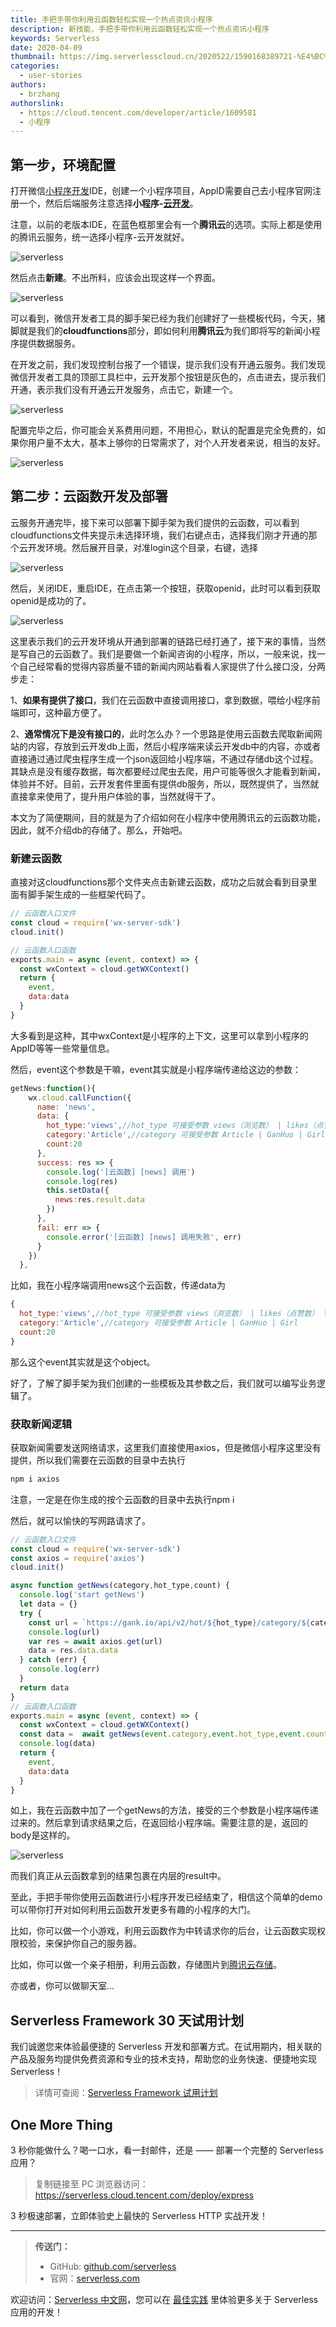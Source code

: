 ```yaml
---
title: 手把手带你利用云函数轻松实现一个热点资讯小程序
description: 新技能，手把手带你利用云函数轻松实现一个热点资讯小程序
keywords: Serverless
date: 2020-04-09
thumbnail: https://img.serverlesscloud.cn/2020522/1590168389721-%E4%BC%81%E4%B8%9A%E5%BE%AE%E4%BF%A1%E6%88%AA%E5%9B%BE_15901683546214.png 
categories:
  - user-stories
authors:
  - brzhang
authorslink:
  - https://cloud.tencent.com/developer/article/1609581
  - 小程序
---
```


## **第一步，环境配置**

打开微信[小程序开发](https://cloud.tencent.com/solution/la?from=10908)IDE，创建一个小程序项目，AppID需要自己去小程序官网注册一个，然后后端服务注意选择**小程序-**[**云开发**](https://cloud.tencent.com/product/tcb?from=10908)。

注意，以前的老版本IDE，在蓝色框那里会有一个**腾讯云**的选项。实际上都是使用的腾讯云服务，统一选择小程序-云开发就好。

![serverless]( https://img.serverlesscloud.cn/2020522/1590168390127-%E4%BC%81%E4%B8%9A%E5%BE%AE%E4%BF%A1%E6%88%AA%E5%9B%BE_15901683546214.png )

然后点击**新建**。不出所料，应该会出现这样一个界面。

![serverless]( https://img.serverlesscloud.cn/2020522/1590168390210-%E4%BC%81%E4%B8%9A%E5%BE%AE%E4%BF%A1%E6%88%AA%E5%9B%BE_15901683546214.png )

可以看到，微信开发者工具的脚手架已经为我们创建好了一些模板代码，今天，猪脚就是我们的**cloudfunctions**部分，即如何利用**腾讯云**为我们即将写的新闻小程序提供数据服务。

在开发之前，我们发现控制台报了一个错误，提示我们没有开通云服务。我们发现微信开发者工具的顶部工具栏中，云开发那个按钮是灰色的，点击进去，提示我们开通，表示我们没有开通云开发服务，点击它，新建一个。

![serverless](  https://img.serverlesscloud.cn/2020522/1590168390129-%E4%BC%81%E4%B8%9A%E5%BE%AE%E4%BF%A1%E6%88%AA%E5%9B%BE_15901683546214.png  )

配置完毕之后，你可能会关系费用问题，不用担心，默认的配置是完全免费的，如果你用户量不太大，基本上够你的日常需求了，对个人开发者来说，相当的友好。

![serverless]( https://img.serverlesscloud.cn/2020522/1590168389290-%E4%BC%81%E4%B8%9A%E5%BE%AE%E4%BF%A1%E6%88%AA%E5%9B%BE_15901683546214.png )

## **第二步：云函数开发及部署**

云服务开通完毕，接下来可以部署下脚手架为我们提供的云函数，可以看到cloudfunctions文件夹提示未选择环境，我们右键点击，选择我们刚才开通的那个云开发环境。然后展开目录，对准login这个目录，右键，选择

![serverless]( https://img.serverlesscloud.cn/2020522/1590168390283-%E4%BC%81%E4%B8%9A%E5%BE%AE%E4%BF%A1%E6%88%AA%E5%9B%BE_15901683546214.png )

然后，关闭IDE，重启IDE，在点击第一个按钮，获取openid，此时可以看到获取openid是成功的了。

![serverless]( https://img.serverlesscloud.cn/2020522/1590168389247-%E4%BC%81%E4%B8%9A%E5%BE%AE%E4%BF%A1%E6%88%AA%E5%9B%BE_15901683546214.png )

这里表示我们的云开发环境从开通到部署的链路已经打通了，接下来的事情，当然是写自己的云函数了。我们是要做一个新闻咨询的小程序，所以，一般来说，找一个自己经常看的觉得内容质量不错的新闻内网站看看人家提供了什么接口没，分两步走：

1、**如果有提供了接口**，我们在云函数中直接调用接口，拿到数据，喂给小程序前端即可，这种最方便了。

2、**通常情况下是没有接口的**，此时怎么办？一个思路是使用云函数去爬取新闻网站的内容，存放到云开发db上面，然后小程序端来读云开发db中的内容，亦或者直接通过通过爬虫程序生成一个json返回给小程序端，不通过存储db这个过程。其缺点是没有缓存数据，每次都要经过爬虫去爬，用户可能等很久才能看到新闻，体验并不好。目前，云开发套件里面有提供db服务，所以，既然提供了，当然就直接拿来使用了，提升用户体验的事，当然就得干了。

本文为了简便期间，目的就是为了介绍如何在小程序中使用腾讯云的云函数功能，因此，就不介绍db的存储了。那么，开始吧。

### **新建云函数**

直接对这cloudfunctions那个文件夹点击新建云函数，成功之后就会看到目录里面有脚手架生成的一些框架代码了。

```javascript
// 云函数入口文件
const cloud = require('wx-server-sdk')
cloud.init()

// 云函数入口函数
exports.main = async (event, context) => {
  const wxContext = cloud.getWXContext()
  return {
    event,
    data:data
  }
}
```

大多看到是这种，其中wxContext是小程序的上下文，这里可以拿到小程序的AppID等等一些常量信息。

然后，event这个参数是干嘛，event其实就是小程序端传递给这边的参数：

```javascript
getNews:function(){
    wx.cloud.callFunction({
      name: 'news',
      data: {
        hot_type:'views',//hot_type 可接受参数 views（浏览数） | likes（点赞数） | comments（评论数）
        category:'Article',//category 可接受参数 Article | GanHuo | Girl
        count:20
      },
      success: res => {
        console.log('[云函数] [news] 调用')
        console.log(res)
        this.setData({
          news:res.result.data
        })
      },
      fail: err => {
        console.error('[云函数] [news] 调用失败', err)
      }
    })
  },
```

比如，我在小程序端调用news这个云函数，传递data为

```javascript
{
  hot_type:'views',//hot_type 可接受参数 views（浏览数） | likes（点赞数） | comments（评论数）
  category:'Article',//category 可接受参数 Article | GanHuo | Girl
  count:20
}
```

那么这个event其实就是这个object。

好了，了解了脚手架为我们创建的一些模板及其参数之后，我们就可以编写业务逻辑了。

### **获取新闻逻辑**

获取新闻需要发送网络请求，这里我们直接使用axios，但是微信小程序这里没有提供，所以我们需要在云函数的目录中去执行

```javascript
npm i axios
```

注意，一定是在你生成的按个云函数的目录中去执行npm i 

然后，就可以愉快的写网路请求了。

```javascript
// 云函数入口文件
const cloud = require('wx-server-sdk')
const axios = require('axios')
cloud.init()

async function getNews(category,hot_type,count) {
  console.log('start getNews')
  let data = {}
  try {
    const url = `https://gank.io/api/v2/hot/${hot_type}/category/${category}/count/${count}`
    console.log(url)
    var res = await axios.get(url)
    data = res.data.data
  } catch (err) {
    console.log(err)
  }
  return data
}
// 云函数入口函数
exports.main = async (event, context) => {
  const wxContext = cloud.getWXContext()
  const data =  await getNews(event.category,event.hot_type,event.count)
  console.log(data)
  return {
    event,
    data:data
  }
}
```

如上，我在云函数中加了一个getNews的方法，接受的三个参数是小程序端传递过来的。然后拿到请求结果之后，在返回给小程序端。需要注意的是，返回的body是这样的。

![serverless]( https://img.serverlesscloud.cn/2020522/1590168389721-%E4%BC%81%E4%B8%9A%E5%BE%AE%E4%BF%A1%E6%88%AA%E5%9B%BE_15901683546214.png )

而我们真正从云函数拿到的结果包裹在内层的result中。

至此，手把手带你使用云函数进行小程序开发已经结束了，相信这个简单的demo可以带你打开对如何利用云函数开发更多有趣的小程序的大门。

比如，你可以做一个小游戏，利用云函数作为中转请求你的后台，让云函数实现权限校验，来保护你自己的服务器。

比如，你可以做一个亲子相册，利用云函数，存储图片到[腾讯云存储](https://cloud.tencent.com/product/cos?from=10908)。

亦或者，你可以做聊天室...

## Serverless Framework 30 天试用计划

我们诚邀您来体验最便捷的 Serverless 开发和部署方式。在试用期内，相关联的产品及服务均提供免费资源和专业的技术支持，帮助您的业务快速、便捷地实现 Serverless！

> 详情可查阅：[Serverless Framework 试用计划](https://cloud.tencent.com/document/product/1154/38792)

## One More Thing
<div id='scf-deploy-iframe-or-md'><div><p>3 秒你能做什么？喝一口水，看一封邮件，还是 —— 部署一个完整的 Serverless 应用？</p><blockquote><p>复制链接至 PC 浏览器访问：<a href="https://serverless.cloud.tencent.com/deploy/express">https://serverless.cloud.tencent.com/deploy/express</a></p></blockquote><p>3 秒极速部署，立即体验史上最快的 Serverless HTTP 实战开发！</p></div></div>

---

> **传送门：**
> - GitHub: [github.com/serverless](https://github.com/serverless/serverless/blob/master/README_CN.md) 
> - 官网：[serverless.com](https://serverless.com/)

欢迎访问：[Serverless 中文网](https://serverlesscloud.cn/)，您可以在 [最佳实践](https://serverlesscloud.cn/best-practice) 里体验更多关于 Serverless 应用的开发！